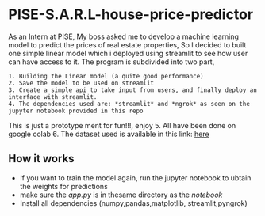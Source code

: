 # PISE-S.A.R.L-house-price-predictor
As an Intern at PISE, My boss asked me to develop a machine learning model to predict the prices of real estate properties,
So I decided to built one simple linear model which i deployed using streamlit to see how user can have access to it.
The program is subdivided into two part, 
```
1. Building the Linear model (a quite good performance) 
2. Save the model to be used on streamlit
3. Create a simple api to take input from users, and finally deploy an interface with streamlit.
4. The dependencies used are: *streamlit* and *ngrok* as seen on the jupyter notebook provided in this repo
```

This is just a prototype ment for fun!!!, enjoy
5.  All have been done on  google colab
6.  The dataset used is available in this link: [here](https://www.kaggle.com/quantbruce/real-estate-price-prediction)

## How it works
* If you want to train the model again, run the jupyter notebook to ubtain the weights for predictions
* make sure the *app.py* is in thesame directory as the *notebook* 
* Install all dependencies (numpy,pandas,matplotlib, streamlit,pyngrok)

